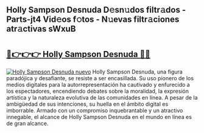 ## Holly Sampson Desnuda D𝚎sn𝚞dos filtr𝚊dos - Parts-jt4 Vid𝚎os f𝚘tos - N𝚞evas filtr𝚊ciones atr𝚊ctivas sWxuB

# <h2><a href="http://mb2d8z.tromn.icu/?c=Holly+Sampson+Desnuda">🔗👉👉👉 Holly Sampson Desnuda 🔗🔗</a></h2>

[![Holly Sampson Desnuda nuevo](https://i.imgur.com/pEAQMta.gif)](http://mb2d8z.tromn.icu/?c=Holly+Sampson+Desnuda)
Holly Sampson Desnuda, una figura paradójica y desafiante, se resiste a ser encasillada. Su uso pionero de los medios digitales para la autorrepresentación ha cautivado y enfurecido a los espectadores, encendiendo debates sobre la moralidad, la expresión artística y la naturaleza evolutiva de las comunidades en línea. A pesar de la ambigüedad de sus intenciones, su huella en el ámbito digital es imborrable. Armado con un compromiso inquebrantable y un atractivo innegable, el alcance de Holly Sampson Desnuda en el mundo en línea es de gran alcance.
